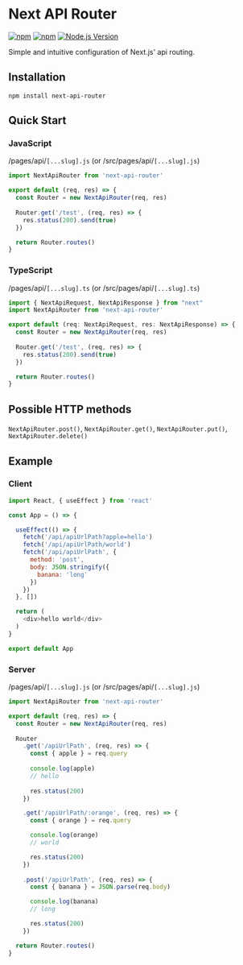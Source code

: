 # Next API Router

[![npm](https://img.shields.io/npm/v/next-api-router.svg)](https://www.npmjs.com/package/next-api-router)
[![npm](https://img.shields.io/npm/dm/next-api-router.svg)](https://www.npmjs.com/package/next-api-router)
[![Node.js Version](https://img.shields.io/node/v/next-api-router.svg?style=flat)](http://nodejs.org/download/)  

Simple and intuitive configuration of Next.js' api routing.

## Installation
```
npm install next-api-router
```

## Quick Start
### JavaScript
/pages/api/`[...slug].js` (or /src/pages/api/`[...slug].js`)
```js
import NextApiRouter from 'next-api-router'

export default (req, res) => {
  const Router = new NextApiRouter(req, res)
  
  Router.get('/test', (req, res) => {
    res.status(200).send(true)
  })

  return Router.routes()
}
```
### TypeScript
/pages/api/`[...slug].ts` (or /src/pages/api/`[...slug].ts`)
```js
import { NextApiRequest, NextApiResponse } from "next"
import NextApiRouter from 'next-api-router'

export default (req: NextApiRequest, res: NextApiResponse) => {
  const Router = new NextApiRouter(req, res)
  
  Router.get('/test', (req, res) => {
    res.status(200).send(true)
  })

  return Router.routes()
}
```

## Possible HTTP methods
`NextApiRouter.post()`, `NextApiRouter.get()`, `NextApiRouter.put()`, `NextApiRouter.delete()`

## Example

### Client
```js
import React, { useEffect } from 'react'

const App = () => {

  useEffect(() => {
    fetch('/api/apiUrlPath?apple=hello')
    fetch('/api/apiUrlPath/world')
    fetch('/api/apiUrlPath', {
      method: 'post',
      body: JSON.stringify({
        banana: 'long'
      })
    })
  }, [])

  return (
    <div>hello world</div>
  )
}

export default App
```

### Server
/pages/api/`[...slug].js` (or /src/pages/api/`[...slug].js`)
```js
import NextApiRouter from 'next-api-router'

export default (req, res) => {
  const Router = new NextApiRouter(req, res)
  
  Router
    .get('/apiUrlPath', (req, res) => {
      const { apple } = req.query
      
      console.log(apple)
      // hello
      
      res.status(200)
    })

    .get('/apiUrlPath/:orange', (req, res) => {
      const { orange } = req.query

      console.log(orange)
      // world

      res.status(200)
    })
    
    .post('/apiUrlPath', (req, res) => {
      const { banana } = JSON.parse(req.body)

      console.log(banana)
      // long

      res.status(200)
    })

  return Router.routes()
}
```